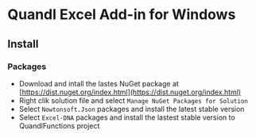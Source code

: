  # Quandl Excel Add-in for Windows

## Install

### Packages

- Download and intall the lastes NuGet package at [https://dist.nuget.org/index.html](https://dist.nuget.org/index.html) 
- Right clik solution file and select `Manage NuGet Packages for Solution`
- Select `Nowtonsoft.Json` packages and install the latest stable version
- Select `Excel-DNA` packages and install the lastest stable version to QuandlFunctions project


